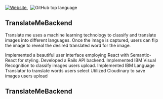 
<p>
  <a href="https://portfolio-7f8cc.web.app/">
 <img  alt="Website" src="https://img.shields.io/website?color=g&down_color=red&down_message=offline&label=Portfolio&logo=G&style=plastic&up_color=green&up_message=online&url=https%3A%2F%2Fportfolio-7f8cc.web.app%2F">
  </a>
  &nbsp;
<img alt="GitHub top language" src="https://img.shields.io/github/languages/top/MarioR9/TranslateMeFrontend?label=JavaScript&logo=javascript&style=plastic">
</p>
 


## TranslateMeBackend

Translate me uses a machine learning technology to classify and translate images into different languages. Once the image is captured, users can flip the image to reveal the desired translated word for the image.

Implemented a beautiful user interface employing React with Semantic-React for styling.
Developed a Rails API backend.
Implemented IBM Visual Recognition to classify images users upload.
Implemented IBM Language Translator to translate words users select
Utilized Cloudinary to save images users upload

## TranslateMeBackend
